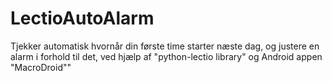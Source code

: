 # LectioAutoAlarm
Tjekker automatisk hvornår din første time starter næste dag, og justere en alarm i forhold til det, ved hjælp af "python-lectio library" og Android appen "MacroDroid""
